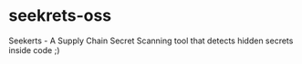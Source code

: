 # seekrets-oss
Seekerts - A Supply Chain Secret Scanning tool that detects hidden secrets inside code ;)
